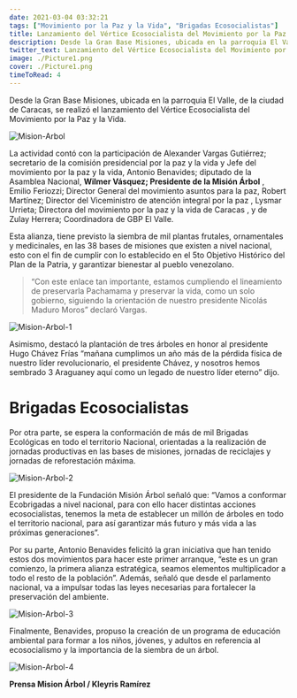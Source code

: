 ```yaml
---
date: 2021-03-04 03:32:21
tags: ["Movimiento por la Paz y la Vida", "Brigadas Ecosocialistas"]
title: Lanzamiento del Vértice Ecosocialista del Movimiento por la Paz y la Vida
description: Desde la Gran Base Misiones, ubicada en la parroquia El Valle, de la ciudad de Caracas, se realizó el lanzamiento del  Vértice Ecosocialista del  Movimiento por la Paz y la Vida. .
twitter_text: Lanzamiento del Vértice Ecosocialista del Movimiento por la Paz y la Vida
image: ./Picture1.png
cover: ./Picture1.png
timeToRead: 4
---
```


Desde la Gran Base Misiones, ubicada en la parroquia El Valle, de la ciudad de Caracas,  se realizó el lanzamiento del  Vértice Ecosocialista del  Movimiento por la Paz y la Vida. 

![Mision-Arbol](https://res.cloudinary.com/dk5bvgq20/image/upload/q_24/v1616380264/Blog/2021-04-03-2021-vertices-mpv/picture1_hnhevm.webp)

La actividad contó con la participación de Alexander Vargas Gutiérrez; secretario de la comisión presidencial por la paz y la vida y Jefe del movimiento por la paz y la vida,  Antonio Benavides; diputado de la Asamblea Nacional, **Wilmer Vásquez; Presidente de  la Misión Árbol** , Emilio Feriozzi; Director General del movimiento asuntos para la paz,  Robert Martínez; Director del Viceministro  de atención integral por la paz ,  Lysmar Urrieta; Directora del movimiento por la paz y la vida de Caracas , y de Zulay Herrera; Coordinadora de GBP El Valle.

Esta alianza, tiene previsto la siembra de mil plantas frutales, ornamentales y medicinales, en las 38 bases de misiones que existen a nivel nacional, esto con el fin de cumplir  con lo establecido en el 5to Objetivo Histórico del Plan de la Patria, y garantizar bienestar al pueblo venezolano.

> “Con este enlace tan importante, estamos cumpliendo el lineamiento de preservarla Pachamama y preservar la vida, como un solo gobierno, siguiendo la orientación de nuestro presidente Nicolás Maduro Moros” declaró Vargas.


![Mision-Arbol-1](https://res.cloudinary.com/dk5bvgq20/image/upload/q_24/v1616380243/Blog/2021-04-03-2021-vertices-mpv/Picture2_ijzdb7.webp)

Asimismo, destacó la plantación de tres árboles en honor al presidente Hugo Chávez Frías “mañana cumplimos un año más de la pérdida física de nuestro líder revolucionario, el presidente Chávez, y nosotros hemos sembrado 3 Araguaney aquí como un legado de nuestro líder eterno” dijo.

# Brigadas Ecosocialistas

Por otra parte, se espera la conformación de más de mil  Brigadas Ecológicas en todo el territorio Nacional,  orientadas a  la realización de  jornadas productivas en las bases de misiones, jornadas de reciclajes y jornadas de reforestación máxima.

![Mision-Arbol-2](https://res.cloudinary.com/dk5bvgq20/image/upload/q_25/v1616380270/Blog/2021-04-03-2021-vertices-mpv/Picture3_kwvhpj.webp)

El presidente de la Fundación Misión Árbol señaló que: “Vamos a conformar Ecobrigadas a nivel nacional, para con ello hacer distintas acciones ecosocialistas, tenemos la meta de establecer un millón de árboles en todo el territorio nacional, para así garantizar más futuro y más vida a las próximas generaciones”.

Por su parte, Antonio Benavides felicitó la gran iniciativa que han tenido estos dos movimientos para hacer este primer arranque, “este es un gran comienzo, la primera alianza estratégica, seamos elementos multiplicador a todo el resto de la población”. Además, señaló que desde el parlamento nacional, va a impulsar todas las leyes necesarias para fortalecer la preservación del ambiente.

![Mision-Arbol-3](https://res.cloudinary.com/dk5bvgq20/image/upload/q_98/v1616380206/Blog/2021-04-03-2021-vertices-mpv/Picture4_mprd8y.webp)

Finalmente, Benavides, propuso la creación de un programa de educación ambiental para formar a los niños, jóvenes, y adultos en referencia al ecosocialismo y la importancia de la siembra de un árbol. 

![Mision-Arbol-4](https://res.cloudinary.com/dk5bvgq20/image/upload/q_24/v1616380271/Blog/2021-04-03-2021-vertices-mpv/Picture5_xblajq.webp)


**Prensa Mision Árbol / Kleyris Ramírez**

